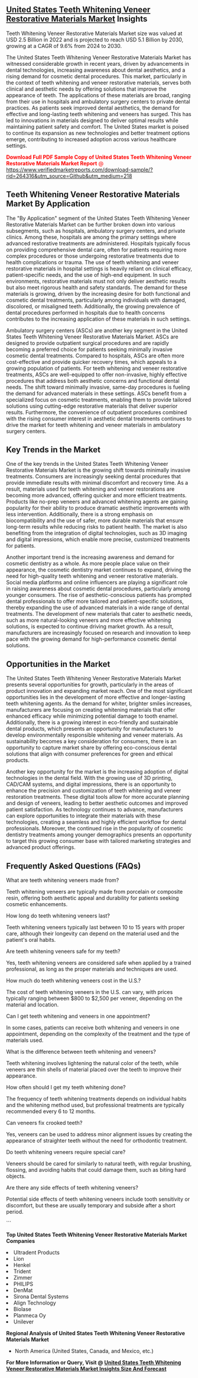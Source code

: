 <h2><a href="https://www.verifiedmarketreports.com/download-sample/?rid=264316&amp;utm_source=Github&amp;utm_medium=218" target="_blank">United States Teeth Whitening Veneer Restorative Materials Market</a> Insights</h2><p>Teeth Whitening Veneer Restorative Materials Market size was valued at USD 2.5 Billion in 2022 and is projected to reach USD 5.1 Billion by 2030, growing at a CAGR of 9.6% from 2024 to 2030.</p><p> <p>The United States Teeth Whitening Veneer Restorative Materials Market has witnessed considerable growth in recent years, driven by advancements in dental technologies, increasing awareness about dental aesthetics, and a rising demand for cosmetic dental procedures. This market, particularly in the context of teeth whitening and veneer restorative materials, serves both clinical and aesthetic needs by offering solutions that improve the appearance of teeth. The applications of these materials are broad, ranging from their use in hospitals and ambulatory surgery centers to private dental practices. As patients seek improved dental aesthetics, the demand for effective and long-lasting teeth whitening and veneers has surged. This has led to innovations in materials designed to deliver optimal results while maintaining patient safety and comfort. The United States market is poised to continue its expansion as new technologies and better treatment options emerge, contributing to increased adoption across various healthcare settings. <p><span class=""><span style="color: #ff0000;"><strong>Download Full PDF Sample Copy of United States Teeth Whitening Veneer Restorative Materials Market Report</strong> @ </span><a href="https://www.verifiedmarketreports.com/download-sample/?rid=264316&amp;utm_source=Github&amp;utm_medium=218" target="_blank">https://www.verifiedmarketreports.com/download-sample/?rid=264316&amp;utm_source=Github&amp;utm_medium=218</a></span></p></p> <h2>Teeth Whitening Veneer Restorative Materials Market By Application</h2> <p>The "By Application" segment of the United States Teeth Whitening Veneer Restorative Materials Market can be further broken down into various subsegments, such as hospitals, ambulatory surgery centers, and private clinics. Among these, hospitals are among the primary settings where advanced restorative treatments are administered. Hospitals typically focus on providing comprehensive dental care, often for patients requiring more complex procedures or those undergoing restorative treatments due to health complications or trauma. The use of teeth whitening and veneer restorative materials in hospital settings is heavily reliant on clinical efficacy, patient-specific needs, and the use of high-end equipment. In such environments, restorative materials must not only deliver aesthetic results but also meet rigorous health and safety standards. The demand for these materials is growing, driven by the increasing desire for both functional and cosmetic dental treatments, particularly among individuals with damaged, discolored, or misaligned teeth. Additionally, the growing prevalence of dental procedures performed in hospitals due to health concerns contributes to the increasing application of these materials in such settings.</p> <p>Ambulatory surgery centers (ASCs) are another key segment in the United States Teeth Whitening Veneer Restorative Materials Market. ASCs are designed to provide outpatient surgical procedures and are rapidly becoming a preferred choice for patients seeking minimally invasive cosmetic dental treatments. Compared to hospitals, ASCs are often more cost-effective and provide quicker recovery times, which appeals to a growing population of patients. For teeth whitening and veneer restorative treatments, ASCs are well-equipped to offer non-invasive, highly effective procedures that address both aesthetic concerns and functional dental needs. The shift toward minimally invasive, same-day procedures is fueling the demand for advanced materials in these settings. ASCs benefit from a specialized focus on cosmetic treatments, enabling them to provide tailored solutions using cutting-edge restorative materials that deliver superior results. Furthermore, the convenience of outpatient procedures combined with the rising consumer interest in aesthetic dental treatments continues to drive the market for teeth whitening and veneer materials in ambulatory surgery centers.</p> <h2>Key Trends in the Market</h2> <p>One of the key trends in the United States Teeth Whitening Veneer Restorative Materials Market is the growing shift towards minimally invasive treatments. Consumers are increasingly seeking dental procedures that provide immediate results with minimal discomfort and recovery time. As a result, materials used for teeth whitening and veneer restorations are becoming more advanced, offering quicker and more efficient treatments. Products like no-prep veneers and advanced whitening agents are gaining popularity for their ability to produce dramatic aesthetic improvements with less intervention. Additionally, there is a strong emphasis on biocompatibility and the use of safer, more durable materials that ensure long-term results while reducing risks to patient health. The market is also benefiting from the integration of digital technologies, such as 3D imaging and digital impressions, which enable more precise, customized treatments for patients.</p> <p>Another important trend is the increasing awareness and demand for cosmetic dentistry as a whole. As more people place value on their appearance, the cosmetic dentistry market continues to expand, driving the need for high-quality teeth whitening and veneer restorative materials. Social media platforms and online influencers are playing a significant role in raising awareness about cosmetic dental procedures, particularly among younger consumers. The rise of aesthetic-conscious patients has prompted dental professionals to offer more tailored and patient-specific solutions, thereby expanding the use of advanced materials in a wide range of dental treatments. The development of new materials that cater to aesthetic needs, such as more natural-looking veneers and more effective whitening solutions, is expected to continue driving market growth. As a result, manufacturers are increasingly focused on research and innovation to keep pace with the growing demand for high-performance cosmetic dental solutions.</p> <h2>Opportunities in the Market</h2> <p>The United States Teeth Whitening Veneer Restorative Materials Market presents several opportunities for growth, particularly in the areas of product innovation and expanding market reach. One of the most significant opportunities lies in the development of more effective and longer-lasting teeth whitening agents. As the demand for whiter, brighter smiles increases, manufacturers are focusing on creating whitening materials that offer enhanced efficacy while minimizing potential damage to tooth enamel. Additionally, there is a growing interest in eco-friendly and sustainable dental products, which presents an opportunity for manufacturers to develop environmentally responsible whitening and veneer materials. As sustainability becomes a key consideration for consumers, there is an opportunity to capture market share by offering eco-conscious dental solutions that align with consumer preferences for green and ethical products.</p> <p>Another key opportunity for the market is the increasing adoption of digital technologies in the dental field. With the growing use of 3D printing, CAD/CAM systems, and digital impressions, there is an opportunity to enhance the precision and customization of teeth whitening and veneer restoration treatments. These digital tools allow for more accurate planning and design of veneers, leading to better aesthetic outcomes and improved patient satisfaction. As technology continues to advance, manufacturers can explore opportunities to integrate their materials with these technologies, creating a seamless and highly efficient workflow for dental professionals. Moreover, the continued rise in the popularity of cosmetic dentistry treatments among younger demographics presents an opportunity to target this growing consumer base with tailored marketing strategies and advanced product offerings.</p> <h2>Frequently Asked Questions (FAQs)</h2> <p>What are teeth whitening veneers made from?</p> <p>Teeth whitening veneers are typically made from porcelain or composite resin, offering both aesthetic appeal and durability for patients seeking cosmetic enhancements.</p> <p>How long do teeth whitening veneers last?</p> <p>Teeth whitening veneers typically last between 10 to 15 years with proper care, although their longevity can depend on the material used and the patient's oral habits.</p> <p>Are teeth whitening veneers safe for my teeth?</p> <p>Yes, teeth whitening veneers are considered safe when applied by a trained professional, as long as the proper materials and techniques are used.</p> <p>How much do teeth whitening veneers cost in the U.S.?</p> <p>The cost of teeth whitening veneers in the U.S. can vary, with prices typically ranging between $800 to $2,500 per veneer, depending on the material and location.</p> <p>Can I get teeth whitening and veneers in one appointment?</p> <p>In some cases, patients can receive both whitening and veneers in one appointment, depending on the complexity of the treatment and the type of materials used.</p> <p>What is the difference between teeth whitening and veneers?</p> <p>Teeth whitening involves lightening the natural color of the teeth, while veneers are thin shells of material placed over the teeth to improve their appearance.</p> <p>How often should I get my teeth whitening done?</p> <p>The frequency of teeth whitening treatments depends on individual habits and the whitening method used, but professional treatments are typically recommended every 6 to 12 months.</p> <p>Can veneers fix crooked teeth?</p> <p>Yes, veneers can be used to address minor alignment issues by creating the appearance of straighter teeth without the need for orthodontic treatment.</p> <p>Do teeth whitening veneers require special care?</p> <p>Veneers should be cared for similarly to natural teeth, with regular brushing, flossing, and avoiding habits that could damage them, such as biting hard objects.</p> <p>Are there any side effects of teeth whitening veneers?</p> <p>Potential side effects of teeth whitening veneers include tooth sensitivity or discomfort, but these are usually temporary and subside after a short period.</p> ```</p><p><strong>Top United States Teeth Whitening Veneer Restorative Materials Market Companies</strong></p><div data-test-id=""><p><li>Ultradent Products</li><li> Lion</li><li> Henkel</li><li> Trident</li><li> Zimmer</li><li> PHILIPS</li><li> DenMat</li><li> Sirona Dental Systems</li><li> Align Technology</li><li> Biolase</li><li> Planmeca Oy</li><li> Unilever</li></p><div><strong>Regional Analysis of&nbsp;United States Teeth Whitening Veneer Restorative Materials Market</strong></div><ul><li dir="ltr"><p dir="ltr">North America&nbsp;(United States, Canada, and Mexico, etc.)</p></li></ul><p><strong>For More Information or Query, Visit @&nbsp;</strong><strong><a href="https://www.verifiedmarketreports.com/product/teeth-whitening-veneer-restorative-materials-market/?utm_source=Github&amp;utm_medium=218" target="_blank">United States Teeth Whitening Veneer Restorative Materials Market Insights Size And Forecast</a></strong></p></div>
